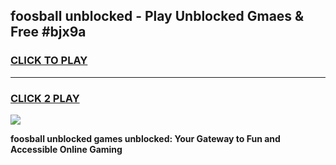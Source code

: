 
## foosball unblocked - Play Unblocked Gmaes & Free #bjx9a
<h3>
<a href="https://news.freeplayer.one?title=foosball_unblocked&ref=26F">CLICK TO PLAY</a></h3>
<hr>

<h3>
<a href="https://news.freeplayer.one?title=foosball_unblocked&ref=26F">CLICK 2 PLAY</a>
  
</h3>

<a href="https://news.freeplayer.one?title=foosball_unblocked&ref=26F/"><img src="https://clearcache.store/games.png"></a>


**foosball unblocked games unblocked: Your Gateway to Fun and Accessible Online Gaming**
